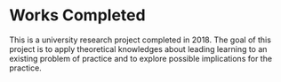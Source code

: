 # Works Completed
This is a university research project completed in 2018. The goal of this project is to apply theoretical knowledges about leading learning to an existing problem of practice and to explore possible implications for the practice.
 

